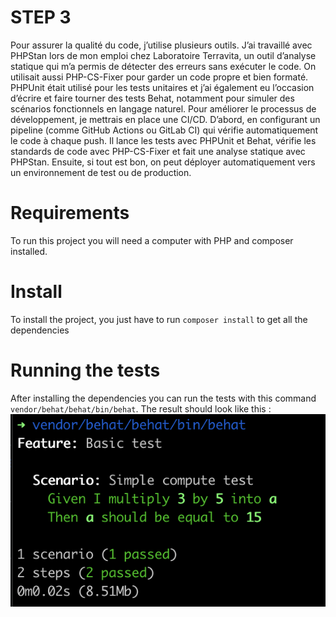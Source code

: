 # STEP 3 

Pour assurer la qualité du code, j’utilise plusieurs outils. J’ai travaillé avec PHPStan lors de mon emploi chez Laboratoire Terravita, un outil d’analyse statique qui m’a permis de détecter des erreurs sans exécuter le code. On utilisait aussi PHP-CS-Fixer pour garder un code propre et bien formaté. PHPUnit était utilisé pour les tests unitaires et j’ai également eu l’occasion d’écrire et faire tourner des tests Behat, notamment pour simuler des scénarios fonctionnels en langage naturel.
Pour améliorer le processus de développement, je mettrais en place une CI/CD. D’abord, en configurant un pipeline (comme GitHub Actions ou GitLab CI) qui vérifie automatiquement le code à chaque push. Il lance les tests avec PHPUnit et Behat, vérifie les standards de code avec PHP-CS-Fixer et fait une analyse statique avec PHPStan. Ensuite, si tout est bon, on peut déployer automatiquement vers un environnement de test ou de production.


# Requirements
To run this project you will need a computer with PHP and composer installed.

# Install
To install the project, you just have to run `composer install` to get all the dependencies

# Running the tests
After installing the dependencies you can run the tests with this command `vendor/behat/behat/bin/behat`.
The result should look like this :
![behat.png](behat.png)